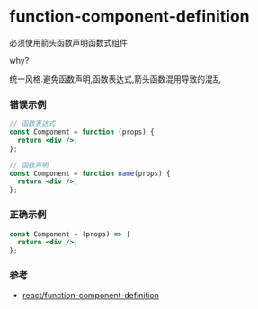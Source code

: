 # function-component-definition

必须使用箭头函数声明函数式组件

why?

统一风格.避免函数声明,函数表达式,箭头函数混用导致的混乱

### 错误示例

```jsx
// 函数表达式
const Component = function (props) {
  return <div />;
};

// 函数声明
const Component = function name(props) {
  return <div />;
};
```

### 正确示例

```jsx
const Component = (props) => {
  return <div />;
};
```

### 参考

- [react/function-component-definition](https://github.com/jsx-eslint/eslint-plugin-react/blob/master/docs/rules/function-component-definition.md)
